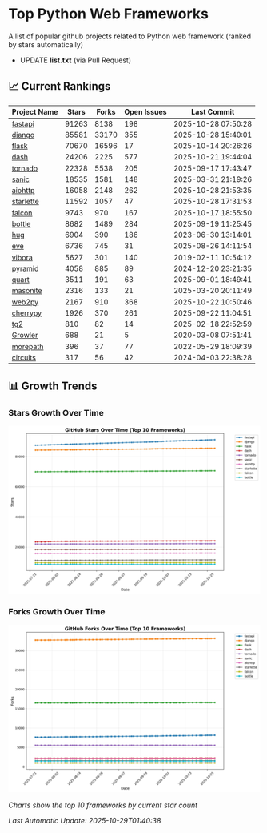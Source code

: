 # Top Python Web Frameworks
A list of popular github projects related to Python web framework (ranked by stars automatically)

* UPDATE **list.txt** (via Pull Request)

## 📈 Current Rankings

| Project Name | Stars | Forks | Open Issues | Last Commit |
| ------------ | ----- | ----- | ----------- | ----------- |
| [fastapi](https://github.com/fastapi/fastapi) | 91263 | 8138 | 198 | 2025-10-28 07:50:28 |
| [django](https://github.com/django/django) | 85581 | 33170 | 355 | 2025-10-28 15:40:01 |
| [flask](https://github.com/pallets/flask) | 70670 | 16596 | 17 | 2025-10-14 20:26:26 |
| [dash](https://github.com/plotly/dash) | 24206 | 2225 | 577 | 2025-10-21 19:44:04 |
| [tornado](https://github.com/tornadoweb/tornado) | 22328 | 5538 | 205 | 2025-09-17 17:43:47 |
| [sanic](https://github.com/sanic-org/sanic) | 18535 | 1581 | 148 | 2025-03-31 21:19:26 |
| [aiohttp](https://github.com/aio-libs/aiohttp) | 16058 | 2148 | 262 | 2025-10-28 21:53:35 |
| [starlette](https://github.com/Kludex/starlette) | 11592 | 1057 | 47 | 2025-10-28 17:31:53 |
| [falcon](https://github.com/falconry/falcon) | 9743 | 970 | 167 | 2025-10-17 18:55:50 |
| [bottle](https://github.com/bottlepy/bottle) | 8682 | 1489 | 284 | 2025-09-19 11:25:45 |
| [hug](https://github.com/hugapi/hug) | 6904 | 390 | 186 | 2023-06-30 13:14:01 |
| [eve](https://github.com/pyeve/eve) | 6736 | 745 | 31 | 2025-08-26 14:11:54 |
| [vibora](https://github.com/vibora-io/vibora) | 5627 | 301 | 140 | 2019-02-11 10:54:12 |
| [pyramid](https://github.com/Pylons/pyramid) | 4058 | 885 | 89 | 2024-12-20 23:21:35 |
| [quart](https://github.com/pallets/quart) | 3511 | 191 | 63 | 2025-09-01 18:49:41 |
| [masonite](https://github.com/MasoniteFramework/masonite) | 2316 | 133 | 21 | 2025-03-20 20:11:49 |
| [web2py](https://github.com/web2py/web2py) | 2167 | 910 | 368 | 2025-10-22 10:50:46 |
| [cherrypy](https://github.com/cherrypy/cherrypy) | 1926 | 370 | 261 | 2025-09-22 11:04:51 |
| [tg2](https://github.com/TurboGears/tg2) | 810 | 82 | 14 | 2025-02-18 22:52:59 |
| [Growler](https://github.com/pyGrowler/Growler) | 688 | 21 | 5 | 2020-03-08 07:51:41 |
| [morepath](https://github.com/morepath/morepath) | 396 | 37 | 77 | 2022-05-29 18:09:39 |
| [circuits](https://github.com/circuits/circuits) | 317 | 56 | 42 | 2024-04-03 22:38:28 |

## 📊 Growth Trends

### Stars Growth Over Time
![Stars Chart](charts/stars_chart.jpg)

### Forks Growth Over Time
![Forks Chart](charts/forks_chart.jpg)

*Charts show the top 10 frameworks by current star count*


*Last Automatic Update: 2025-10-29T01:40:38*